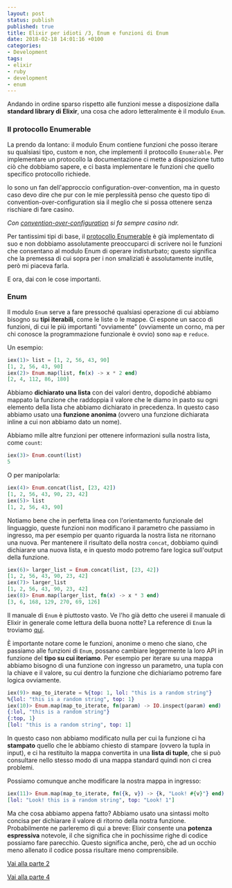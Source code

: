 ```yaml
---
layout: post
status: publish
published: true
title: Elixir per idioti /3, Enum e funzioni di Enum
date: 2018-02-18 14:01:16 +0100
categories:
- Development
tags:
- elixir
- ruby
- development
- enum
---
```


Andando in ordine sparso rispetto alle funzioni messe a disposizione dalla **standard library di Elixir**, una cosa che adoro letteralmente è il modulo `Enum`.

### Il protocollo Enumerable
La prendo da lontano: il modulo Enum contiene funzioni che posso iterare su qualsiasi tipo, custom e non, che implementi il protocollo `Enumerable`. Per implementare un protocollo la documentazione ci mette a disposizione tutto ciò che dobbiamo sapere, e ci basta implementare le funzioni che quello specifico protocollo richiede.

Io sono un fan dell'approccio configuration-over-convention, ma in questo caso devo dire che pur con le mie perplessità penso che questo tipo di convention-over-configuration sia il meglio che si possa ottenere senza rischiare di fare casino.

*Con [convention-over-configuration](https://it.wikipedia.org/wiki/Convention_Over_Configuration) si fa sempre casino ndr.*

Per tantissimi tipi di base, il [protocollo Enumerable](https://hexdocs.pm/elixir/Enumerable.html) è già implementato di suo e non dobbiamo assolutamente preoccuparci di scrivere noi le funzioni che consentano al modulo Enum di operare indisturbato; questo significa che la premessa di cui sopra per i non smaliziati è assolutamente inutile, però mi piaceva farla.

E ora, dai con le cose importanti.

### Enum
Il modulo `Enum` serve a fare pressoché qualsiasi operazione di cui abbiamo bisogno su **tipi iterabili**, come le liste o le mappe. Ci espone un sacco di funzioni, di cui le più importanti "ovviamente" (ovviamente un corno, ma per chi conosce la programmazione funzionale è ovvio) sono `map` e `reduce`.

Un esempio:

```elixir
iex(1)> list = [1, 2, 56, 43, 90]
[1, 2, 56, 43, 90]
iex(2)> Enum.map(list, fn(x) -> x * 2 end)
[2, 4, 112, 86, 180]
```

Abbiamo **dichiarato una lista** con dei valori dentro, dopodiché abbiamo mappato la funzione che raddoppia il valore che le diamo in pasto su ogni elemento della lista che abbiamo dichiarato in precedenza. In questo caso abbiamo usato una **funzione anonima** (ovvero una funzione dichiarata inline a cui non abbiamo dato un nome).

Abbiamo mille altre funzioni per ottenere informazioni sulla nostra lista, come `count`:

```elixir
iex(3)> Enum.count(list)
5
```

O per manipolarla:

```elixir
iex(4)> Enum.concat(list, [23, 42])
[1, 2, 56, 43, 90, 23, 42]
iex(5)> list
[1, 2, 56, 43, 90]
```

Notiamo bene che in perfetta linea con l'orientamento funzionale del linguaggio, queste funzioni non modificano il parametro che passiamo in ingresso, ma per esempio per quanto riguarda la nostra lista ne ritornano una nuova. Per mantenere il risultato della nostra `concat`, dobbiamo quindi dichiarare una nuova lista, e in questo modo potremo fare logica sull'output della funzione.

```elixir
iex(6)> larger_list = Enum.concat(list, [23, 42])
[1, 2, 56, 43, 90, 23, 42]
iex(7)> larger_list
[1, 2, 56, 43, 90, 23, 42]
iex(8)> Enum.map(larger_list, fn(x) -> x * 3 end)
[3, 6, 168, 129, 270, 69, 126]
```

Il manuale di `Enum` è piuttosto vasto. Ve l'ho già detto che userei il manuale di Elixir in generale come lettura della buona notte? La reference di `Enum` la troviamo [qui](https://hexdocs.pm/elixir/Enum.html).

È importante notare come le funzioni, anonime o meno che siano, che passiamo alle funzioni di `Enum`, possano cambiare leggermente la loro API in funzione del **tipo su cui iteriamo**. Per esempio per iterare su una mappa abbiamo bisogno di una funzione con ingresso un parametro, una tupla con la chiave e il valore, su cui dentro la funzione che dichiariamo potremo fare logica ovviamente.

```elixir
iex(9)> map_to_iterate = %{top: 1, lol: "this is a random string"}
%{lol: "this is a random string", top: 1}
iex(10)> Enum.map(map_to_iterate, fn(param) -> IO.inspect(param) end)
{:lol, "this is a random string"}
{:top, 1}
[lol: "this is a random string", top: 1]
```

In questo caso non abbiamo modificato nulla per cui la funzione ci ha **stampato** quello che le abbiamo chiesto di stampare (ovvero la tupla in input), e ci ha restituito la mappa convertita in una **lista di tuple**, che si può consultare nello stesso modo di una mappa standard quindi non ci crea problemi.

Possiamo comunque anche modificare la nostra mappa in ingresso:

```elixir
iex(11)> Enum.map(map_to_iterate, fn({k, v}) -> {k, "Look! #{v}"} end)
[lol: "Look! this is a random string", top: "Look! 1"]
```

Ma che cosa abbiamo appena fatto? Abbiamo usato una sintassi molto concisa per dichiarare il valore di ritorno della nostra funzione. Probabilmente ne parleremo di qui a breve: Elixir consente una **potenza espressiva** notevole, il che significa che in pochissime righe di codice possiamo fare parecchio. Questo significa anche, però, che ad un occhio meno allenato il codice possa risultare meno comprensibile.

[Vai alla parte 2](http://dottorblaster.it/2018/01/elixir-for-dummies-2/)

[Vai alla parte 4](http://dottorblaster.it/2018/02/elixir-for-dummies-4/)

